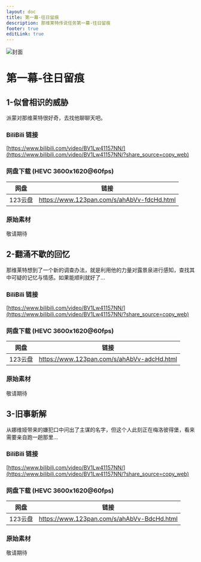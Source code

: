 ```yaml
---
layout: doc
title: 第一幕-往日留痕
description: 那维莱特传说任务第一幕-往日留痕
footer: true
editLink: true
---
```


![封面](https://vip.123pan.cn/1814176066/8099741)

# 第一幕-往日留痕

## 1-似曾相识的威胁

派蒙对那维莱特很好奇，去找他聊聊天吧。

### BiliBili 链接

[https://www.bilibili.com/video/BV1Lw41157NN/](https://www.bilibili.com/video/BV1Lw41157NN/?share_source=copy_web)

### 网盘下载 (HEVC 3600x1620@60fps)

| 网盘    | 链接                                         |
|-------|--------------------------------------------|
| 123云盘 | https://www.123pan.com/s/ahAbVv-fdcHd.html |


### 原始素材

敬请期待


## 2-翻涌不歇的回忆

那维莱特想到了一个新的调查办法，就是利用他的力量对露景泉进行感知，查找其中可疑的记忆与情感。如果能顺利就好了…

### BiliBili 链接

[https://www.bilibili.com/video/BV1Lw41157NN/](https://www.bilibili.com/video/BV1Lw41157NN/?share_source=copy_web)

### 网盘下载 (HEVC 3600x1620@60fps)

| 网盘    | 链接                                         |
|-------|--------------------------------------------|
| 123云盘 | https://www.123pan.com/s/ahAbVv-adcHd.html |


### 原始素材

敬请期待


## 3-旧事新解

从娜维娅带来的嫌犯口中问出了主谋的名字，但这个人此刻正在梅洛彼得堡，看来需要亲自跑一趟那里…

### BiliBili 链接

[https://www.bilibili.com/video/BV1Lw41157NN/](https://www.bilibili.com/video/BV1Lw41157NN/?share_source=copy_web)

### 网盘下载 (HEVC 3600x1620@60fps)

| 网盘    | 链接                                         |
|-------|--------------------------------------------|
| 123云盘 | https://www.123pan.com/s/ahAbVv-BdcHd.html |


### 原始素材

敬请期待




